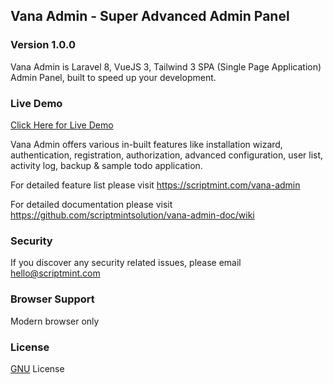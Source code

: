 ## Vana Admin - Super Advanced Admin Panel
### Version 1.0.0

Vana Admin is Laravel 8, VueJS 3, Tailwind 3 SPA (Single Page Application) Admin Panel, built to speed up your development.

### Live Demo
[Click Here for Live Demo](https://ui.scriptmint.com)

Vana Admin offers various in-built features like installation wizard, authentication, registration, authorization, advanced configuration, user list, activity log, backup & sample todo application.

For detailed feature list please visit https://scriptmint.com/vana-admin

For detailed documentation please visit https://github.com/scriptmintsolution/vana-admin-doc/wiki

### Security

If you discover any security related issues, please email hello@scriptmint.com

### Browser Support
Modern browser only

### License
[GNU](LICENSE.txt) License
